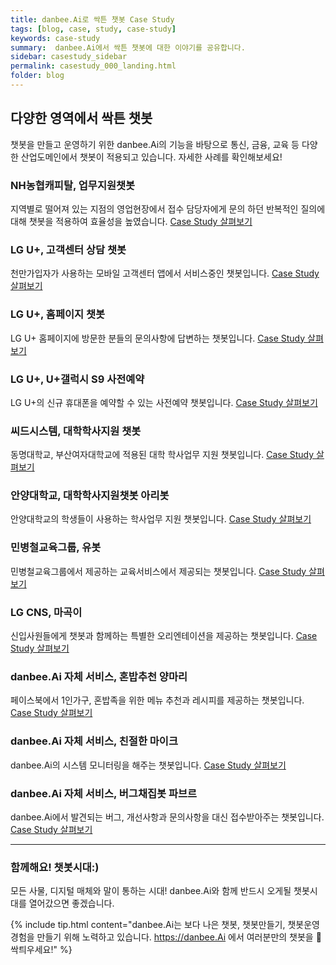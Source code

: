 ```yaml
---
title: danbee.Ai로 싹튼 챗봇 Case Study
tags: [blog, case, study, case-study]
keywords: case-study
summary:  danbee.Ai에서 싹튼 챗봇에 대한 이야기를 공유합니다.
sidebar: casestudy_sidebar
permalink: casestudy_000_landing.html
folder: blog
---
```



## 다양한 영역에서 싹튼 챗봇
챗봇을 만들고 운영하기 위한 danbee.Ai의 기능을 바탕으로 통신, 금융, 교육 등 다양한 산업도메인에서 챗봇이 적용되고 있습니다.
자세한 사례를 확인해보세요!

### NH농협캐피탈, 업무지원챗봇
지역별로 떨어져 있는 지점의 영업현장에서 접수 담당자에게 문의 하던 반복적인 질의에 대해 챗봇을 적용하여 효율성을 높였습니다.
[Case Study 살펴보기](https://doc.danbee.ai/casestudy_011_nhc.html)

### LG U+, 고객센터 상담 챗봇
천만가입자가 사용하는 모바일 고객센터 앱에서 서비스중인 챗봇입니다.
[Case Study 살펴보기](https://doc.danbee.ai/casestudy_001_lguplus_mobile_app.html)

### LG U+, 홈페이지 챗봇
LG U+ 홈페이지에 방문한 분들의 문의사항에 답변하는 챗봇입니다.
[Case Study 살펴보기](https://doc.danbee.ai/casestudy_002_lguplus_hompage.html)

### LG U+, U+갤럭시 S9 사전예약
LG U+의 신규 휴대폰을 예약할 수 있는 사전예약 챗봇입니다.
[Case Study 살펴보기](https://doc.danbee.ai/casestudy_005_lguplus_galaxys9.html)

### 씨드시스템, 대학학사지원 챗봇
동명대학교, 부산여자대학교에 적용된 대학 학사업무 지원 챗봇입니다.
[Case Study 살펴보기](https://doc.danbee.ai/casestudy_007_xidsystem.html)

### 안양대학교, 대학학사지원챗봇 아리봇
안양대학교의 학생들이 사용하는 학사업무 지원 챗봇입니다.
[Case Study 살펴보기](https://doc.danbee.ai/casestudy_008_aribot.html)

### 민병철교육그룹, 유봇
민병철교육그룹에서 제공하는 교육서비스에서 제공되는 챗봇입니다.
[Case Study 살펴보기](https://doc.danbee.ai/casestudy_009_ubot.html)

### LG CNS, 마곡이
신입사원들에게 챗봇과 함께하는 특별한 오리엔테이션을 제공하는 챗봇입니다.
[Case Study 살펴보기](https://doc.danbee.ai/casestudy_010_magoki.html)

### danbee.Ai 자체 서비스, 혼밥추천 양마리
페이스북에서 1인가구, 혼밥족을 위한 메뉴 추천과 레시피를 제공하는 챗봇입니다.
[Case Study 살펴보기](https://doc.danbee.ai/casestudy_003_yangmari.html)

### danbee.Ai 자체 서비스, 친절한 마이크
danbee.Ai의 시스템 모니터링을 해주는 챗봇입니다.
[Case Study 살펴보기](https://doc.danbee.ai/casestudy_004_mike.html)

### danbee.Ai 자체 서비스, 버그채집봇 파브르
danbee.Ai에서 발견되는 버그, 개선사항과 문의사항을 대신 접수받아주는 챗봇입니다.
[Case Study 살펴보기](https://doc.danbee.ai/casestudy_006_fabre.html)

<hr>

### 함께해요! 챗봇시대:)
모든 사물, 디지털 매체와 말이 통하는 시대! 
danbee.Ai와 함께 반드시 오게될 챗봇시대를 열어갔으면 좋겠습니다.

{% include tip.html content="danbee.Ai는 보다 나은 챗봇, 챗봇만들기, 챗봇운영 경험을 만들기 위해 노력하고 있습니다. https://danbee.Ai 에서 여러분만의 챗봇을 🌱싹틔우세요!" %}
